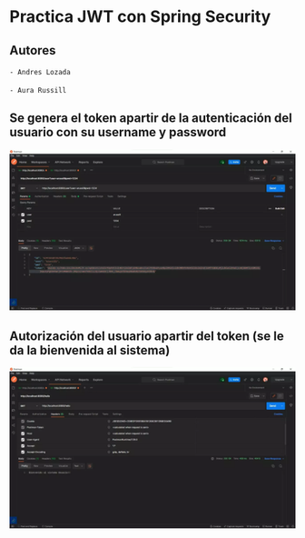 # Practica JWT con Spring Security

## Autores 

    - Andres Lozada

    - Aura Russill

## Se genera el token apartir de la autenticación del usuario con su username y password
![](./images/generarToken.webp)

## Autorización del usuario apartir del token (se le da la bienvenida al sistema)
![](./images/autorizacionUsuario.webp)
